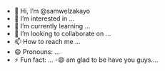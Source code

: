 - 👋 Hi, I’m @samwelzakayo
- 👀 I’m interested in ...
- 🌱 I’m currently learning ...
- 💞️ I’m looking to collaborate on ...
- 📫 How to reach me ...
- 😄 Pronouns: ...
- ⚡ Fun fact: ...
-😄 am glad to be have you guys....
<!---
samwelzakayo/samwelzakayo is a ✨ special ✨ repository because its `README.md` (this file) appears on your GitHub profile.
You can click the Preview link to take a look at your changes.
--->
